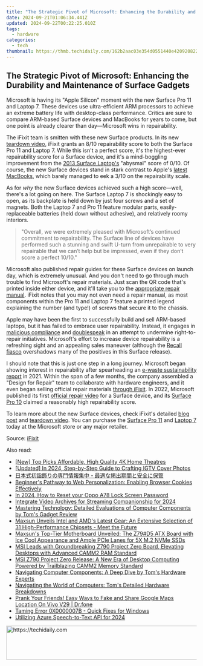 ```yaml
---
title: "The Strategic Pivot of Microsoft: Enhancing the Durability and Maintenance of Surface Gadgets"
date: 2024-09-21T01:06:34.441Z
updated: 2024-09-22T00:22:25.010Z
tags:
  - hardware
categories:
  - tech
thumbnail: https://thmb.techidaily.com/162b2aac03e354d0551440e420920822fdecda6764b32f863c3da9da1ce561fb.jpg
---
```


## The Strategic Pivot of Microsoft: Enhancing the Durability and Maintenance of Surface Gadgets

Microsoft is having its "Apple Silicon" moment with the new Surface Pro 11 and Laptop 7\. These devices use ultra-efficient ARM processors to achieve an extreme battery life with desktop-class performance. Critics are sure to compare ARM-based Surface devices and MacBooks for years to come, but one point is already clearer than day—Microsoft wins in repairability.

 The iFixit team is smitten with these new Surface products. In its new [teardown video](https://youtu.be/Eg7KXJQ0p00?si=KDx5jo1DWD4jNGVK), iFixit grants an 8/10 repairability score to both the Surface Pro 11 and Laptop 7\. While this isn't a perfect score, it's the highest-ever repairability score for a Surface device, and it's a mind-boggling improvement from the [2013 Surface Laptop's](https://www.ifixit.com/Teardown/Microsoft+Surface+Laptop+Teardown/92915) "abysmal" score of 0/10\. Of course, the new Surface devices stand in stark contrast to Apple's [latest MacBooks](https://youtu.be/3yXCKMNEJUo?si=w2Xw0vuEb29CtoQC), which barely managed to eek a 3/10 on the repairability scale.

 As for _why_ the new Surface devices achieved such a high score—well, there's a lot going on here. The Surface Laptop 7 is shockingly easy to open, as its backplate is held down by just four screws and a set of magnets. Both the Laptop 7 and Pro 11 feature modular parts, easily-replaceable batteries (held down without adhesive), and relatively roomy interiors.

> "Overall, we were extremely pleased with Microsoft’s continued commitment to repairability. The Surface line of devices have performed such a stunning and swift U-turn from unrepairable to very repairable that we can’t help but be impressed, even if they don’t score a perfect 10/10."

 Microsoft also published repair guides for these Surface devices on launch day, which is extremely unusual. And you don't need to go through much trouble to find Microsoft's repair materials. Just scan the QR code that's printed inside either device, and it'll take you to the [appropriate repair manual](https://www.microsoft.com/en-us/download/details.aspx?id=100440). iFixit notes that you may not even need a repair manual, as most components within the Pro 11 and Laptop 7 feature a printed legend explaining the number (and type!) of screws that secure it to the chassis.

 Apple may have been the first to successfully build and sell ARM-based laptops, but it has failed to embrace user repairability. Instead, it engages in [malicious compliance](https://twitter-videos.techidaily.com/updated-in-2024-10-best-funny-videos-on-twitter/) and [doublespeak](https://tech-haven.techidaily.com/empowering-android-with-the-advanced-ai-features-of-bing/) in an attempt to undermine right-to-repair initiatives. Microsoft's effort to increase device repairability is a refreshing sight and an appealing sales maneuver (although the [Recall fiasco](https://youtube-docs.techidaily.com/ing-tips-select-the-top-5-url-shrinkers-for-youtube-for-2024/) overshadows many of the positives in this Surface release).

 I should note that this is just one step in a long journey. Microsoft began showing interest in repairability after spearheading an [e-waste sustainability report](https://www.asyousow.org/resolutions/2021/06/16-microsoft-sustainability-policies-for-electronic-waste) in 2021\. Within the span of a few months, the company assembled a "Design for Repair" team to collaborate with hardware engineers, and it even began selling official repair materials [through iFixit](https://screen-sharing-recording.techidaily.com/new-maximizing-lenovo-experience-through-effective-recording-for-2024/). In 2022, Microsoft published its first [official repair video](https://some-techniques.techidaily.com/fixing-curved-video-gopros-fisheye-issue-for-2024/) for a Surface device, and its [Surface Pro 10](https://some-guidance.techidaily.com/2024-approved-utilizing-skys-bounty-to-brighten-indoors/) claimed a reasonably high repairability score.

 To learn more about the new Surface devices, check iFixit's detailed [blog post](https://www.ifixit.com/News/96998/from-0-10-to-8-10-microsoft-puts-repair-front-and-center) and [teardown video](https://youtu.be/Eg7KXJQ0p00?si=Vyi1af9UTzdGu9cG). You can purchase the [Surface Pro 11](https://www.microsoft.com/en-us/surface/devices/surface-pro-11th-edition) and [Laptop 7](https://www.microsoft.com/en-us/surface/devices/surface-laptop-7th-edition) today at the Microsoft store or any major retailer.

 Source: [iFixit](https://www.ifixit.com/News/96998/from-0-10-to-8-10-microsoft-puts-repair-front-and-center)

<ins class="adsbygoogle"
     style="display:block"
     data-ad-format="autorelaxed"
     data-ad-client="ca-pub-7571918770474297"
     data-ad-slot="1223367746"></ins>

<ins class="adsbygoogle"
     style="display:block"
     data-ad-client="ca-pub-7571918770474297"
     data-ad-slot="8358498916"
     data-ad-format="auto"
     data-full-width-responsive="true"></ins>

<span class="atpl-alsoreadstyle">Also read:</span>
<div><ul>
<li><a href="https://some-guidance.techidaily.com/new-top-picks-affordable-high-quality-4k-home-theatres/"><u>[New] Top Picks Affordable, High Quality 4K Home Theatres</u></a></li>
<li><a href="https://instagram-video-files.techidaily.com/updated-in-2024-step-by-step-guide-to-crafting-igtv-cover-photos/"><u>[Updated] In 2024, Step-by-Step Guide to Crafting IGTV Cover Photos</u></a></li>
<li><a href="https://some-knowledge.techidaily.com/5pel5pys5byp5yid6kmj6aoplus44kk44gu5bcc6zaa5oof5acx6zug5litic0g5pya6ygp44gq5o6y5ye65pyf6zat44go5a6j5ywo44gr5lplusd566h/"><u>日本式初詣飾りの専門情報集中 - 最適な掲出期間と安全に保管</u></a></li>
<li><a href="https://tech-recovery.techidaily.com/beginners-pathway-to-web-personalization-enabling-browser-cookies-effectively/"><u>Beginner's Pathway to Web Personalization: Enabling Browser Cookies Effectively</u></a></li>
<li><a href="https://easy-unlock-android.techidaily.com/in-2024-how-to-reset-your-oppo-a78-lock-screen-password-by-drfone-android/"><u>In 2024, How to Reset your Oppo A78 Lock Screen Password</u></a></li>
<li><a href="https://extra-skills.techidaily.com/integrate-video-archives-for-streaming-companionship-for-2024/"><u>Integrate Video Archives for Streaming Companionship for 2024</u></a></li>
<li><a href="https://hardware-tips.techidaily.com/mastering-technology-detailed-evaluations-of-computer-components-by-toms-gadget-review/"><u>Mastering Technology: Detailed Evaluations of Computer Components by Tom's Gadget Review</u></a></li>
<li><a href="https://hardware-tips.techidaily.com/maxsun-unveils-intel-and-amds-latest-gear-an-extensive-selection-of-31-high-performance-chipsets-meet-the-future/"><u>Maxsun Unveils Intel and AMD's Latest Gear: An Extensive Selection of 31 High-Performance Chipsets - Meet the Future</u></a></li>
<li><a href="https://hardware-tips.techidaily.com/maxsuns-top-tier-motherboard-unveiled-the-z79d5-atx-board-with-ice-cool-appearance-and-ample-pcie-lanes-for-5x-m2-nvme-ssds/"><u>Maxsun's Top-Tier Motherboard Unveiled: The Z79#D5 ATX Board with Ice Cool Appearance and Ample PCIe Lanes for 5X M.2 NVMe SSDs</u></a></li>
<li><a href="https://hardware-tips.techidaily.com/msi-leads-with-groundbreaking-z790-project-zero-board-elevating-desktops-with-advanced-camm2-ram-standard/"><u>MSI Leads with Groundbreaking Z790 Project Zero Board, Elevating Desktops with Advanced CAMM2 RAM Standard</u></a></li>
<li><a href="https://hardware-tips.techidaily.com/msi-z790-project-zero-release-a-new-era-of-desktop-computing-powered-by-trailblazing-camm2-memory-standard/"><u>MSI Z790 Project Zero Release: A New Era of Desktop Computing Powered by Trailblazing CAMM2 Memory Standard</u></a></li>
<li><a href="https://hardware-tips.techidaily.com/navigating-computer-components-a-deep-dive-by-toms-hardware-experts/"><u>Navigating Computer Components: A Deep Dive by Tom's Hardware Experts</u></a></li>
<li><a href="https://hardware-tips.techidaily.com/navigating-the-world-of-computers-toms-detailed-hardware-breakdowns/"><u>Navigating the World of Computers: Tom's Detailed Hardware Breakdowns</u></a></li>
<li><a href="https://fake-location.techidaily.com/prank-your-friends-easy-ways-to-fake-and-share-google-maps-location-on-vivo-v29-drfone-by-drfone-virtual-android/"><u>Prank Your Friends! Easy Ways to Fake and Share Google Maps Location On Vivo V29 | Dr.fone</u></a></li>
<li><a href="https://win11-tips.techidaily.com/taming-error-0x0000007b-quick-fixes-for-windows/"><u>Taming Error 0X0000007B - Quick Fixes for Windows</u></a></li>
<li><a href="https://some-approaches.techidaily.com/utilizing-azure-speech-to-text-api-for-2024/"><u>Utilizing Azure Speech-to-Text API for 2024</u></a></li>
</ul></div>

<!-- affiliate ads begin -->
<a href="https://appsumo.8odi.net/c/5597632/2123737/7443" target="_top" id="2123737">
  <img src="//a.impactradius-go.com/display-ad/7443-2123737" border="0" alt="https://techidaily.com" width="728" height="90"/>
</a>
<img height="0" width="0" src="https://appsumo.8odi.net/i/5597632/2123737/7443" style="position:absolute;visibility:hidden;" border="0" />
<!-- affiliate ads end -->

